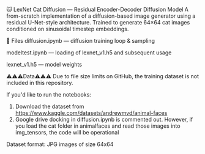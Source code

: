 🐱 LexNet Cat Diffusion — Residual Encoder-Decoder Diffusion Model
A from-scratch implementation of a diffusion-based image generator using a residual U-Net-style architecture. Trained to generate 64×64 cat images conditioned on sinusoidal timestep embeddings.


📁 Files
diffusion.ipynb — diffusion training loop & sampling

modeltest.ipynb — loading of lexnet_v1.h5 and subsequent usage

lexnet_v1.h5 — model weights

⚠️⚠️⚠️Data⚠️⚠️⚠️
Due to file size limits on GitHub, the training dataset is not included in this repository.

If you'd like to run the notebooks:

1. Download the dataset from https://www.kaggle.com/datasets/andrewmvd/animal-faces
2. Google drive docking in diffusion.ipynb is commented out. However, if you load the cat folder in animalfaces and read those images into img_tensors, the code will be operational

Dataset format: JPG images of size 64x64
